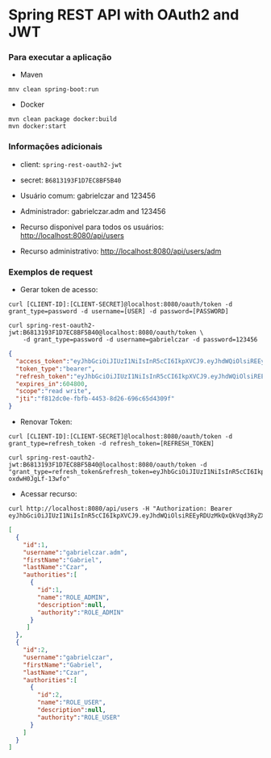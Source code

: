 # Spring REST API with OAuth2 and JWT

### Para executar a aplicação

- Maven

```
mnv clean spring-boot:run
```

- Docker 

```
mvn clean package docker:build
mvn docker:start
```

### Informações adicionais

- client: ```spring-rest-oauth2-jwt```

- secret: ```B6813193F1D7EC8BF5B40```

- Usuário comum: gabrielczar and 123456

- Administrador: gabrielczar.adm and 123456

- Recurso disponivel para todos os usuários: [http://localhost:8080/api/users](http://localhost:8080/api/users)
- Recurso administrativo: [http://localhost:8080/api/users/adm](http://localhost:8080/api/users/adm)

### Exemplos de request

- Gerar token de acesso: 

```http request
curl [CLIENT-ID]:[CLIENT-SECRET]@localhost:8080/oauth/token -d grant_type=password -d username=[USER] -d password=[PASSWORD]

curl spring-rest-oauth2-jwt:B6813193F1D7EC8BF5B40@localhost:8080/oauth/token \
    -d grant_type=password -d username=gabrielczar -d password=123456
```

```json
{
  "access_token":"eyJhbGciOiJIUzI1NiIsInR5cCI6IkpXVCJ9.eyJhdWQiOlsiREEyRDUzMkQxQkVqd3RyZXNvdXJjZWlkIl0sInVzZXJfbmFtZSI6ImdhYnJpZWxjemFyIiwic2NvcGUiOlsicmVhZCIsIndyaXRlIl0sImV4cCI6MTcyNzMwNTQ3OCwiYXV0aG9yaXRpZXMiOlsiUk9MRV9VU0VSIl0sImp0aSI6ImY4MTJkYzBlLWZiZmItNDQ1My04ZDI2LTY5NmM2NWQ0MzA5ZiIsImNsaWVudF9pZCI6InNwcmluZy1yZXN0LW9hdXRoMi1qd3QifQ.ExobK5qYHzSxVpoPUvT8uQwBfZwsefYWsEjsxJopni0",
  "token_type":"bearer",
  "refresh_token":"eyJhbGciOiJIUzI1NiIsInR5cCI6IkpXVCJ9.eyJhdWQiOlsiREEyRDUzMkQxQkVqd3RyZXNvdXJjZWlkIl0sInVzZXJfbmFtZSI6ImdhYnJpZWxjemFyIiwic2NvcGUiOlsicmVhZCIsIndyaXRlIl0sImF0aSI6ImY4MTJkYzBlLWZiZmItNDQ1My04ZDI2LTY5NmM2NWQ0MzA5ZiIsImV4cCI6MTUyOTg5NjQ5MCwiYXV0aG9yaXRpZXMiOlsiUk9MRV9VU0VSIl0sImp0aSI6IjZlNWMyNDRhLTU5NDQtNDNhMy05ZjJlLTkwMWQ1ZDFkNTJjYiIsImNsaWVudF9pZCI6InNwcmluZy1yZXN0LW9hdXRoMi1qd3QifQ.E3w8BWVdtFyw6eBwBokXIXRtE3-oxdwH0JgLf-13wfo",
  "expires_in":604800,
  "scope":"read write",
  "jti":"f812dc0e-fbfb-4453-8d26-696c65d4309f"
}
```

- Renovar Token:
```http request
curl [CLIENT-ID]:[CLIENT-SECRET]@localhost:8080/oauth/token -d grant_type=refresh_token -d refresh_token=[REFRESH_TOKEN]

curl spring-rest-oauth2-jwt:B6813193F1D7EC8BF5B40@localhost:8080/oauth/token -d "grant_type=refresh_token&refresh_token=eyJhbGciOiJIUzI1NiIsInR5cCI6IkpXVCJ9.eyJhdWQiOlsiREEyRDUzMkQxQkVqd3RyZXNvdXJjZWlkIl0sInVzZXJfbmFtZSI6ImdhYnJpZWxjemFyIiwic2NvcGUiOlsicmVhZCIsIndyaXRlIl0sImF0aSI6ImY4MTJkYzBlLWZiZmItNDQ1My04ZDI2LTY5NmM2NWQ0MzA5ZiIsImV4cCI6MTUyOTg5NjQ5MCwiYXV0aG9yaXRpZXMiOlsiUk9MRV9VU0VSIl0sImp0aSI6IjZlNWMyNDRhLTU5NDQtNDNhMy05ZjJlLTkwMWQ1ZDFkNTJjYiIsImNsaWVudF9pZCI6InNwcmluZy1yZXN0LW9hdXRoMi1qd3QifQ.E3w8BWVdtFyw6eBwBokXIXRtE3-oxdwH0JgLf-13wfo" 
```

- Acessar recurso:
```http request
curl http://localhost:8080/api/users -H "Authorization: Bearer eyJhbGciOiJIUzI1NiIsInR5cCI6IkpXVCJ9.eyJhdWQiOlsiREEyRDUzMkQxQkVqd3RyZXNvdXJjZWlkIl0sInVzZXJfbmFtZSI6ImdhYnJpZWxjemFyIiwic2NvcGUiOlsicmVhZCIsIndyaXRlIl0sImV4cCI6MTUyNzI2MjI5MiwiYXV0aG9yaXRpZXMiOlsiUk9MRV9VU0VSIl0sImp0aSI6ImQ5MTI4NmFmLWMwYjEtNDQ1Ni1hOTVkLTcwYjMyYzVmM2E5ZCIsImNsaWVudF9pZCI6IjY2OTdhMTA1MzMxYzkxMTczYTc2MzgxZWJkMjQ5Mjc4In0.wNFb3iXdcXavNCjSSzorWVwFg27n0eebRS1XrT3Ans8"
```

```json
[
  {
    "id":1,
    "username":"gabrielczar.adm",
    "firstName":"Gabriel",
    "lastName":"Czar",
    "authorities":[
      {
        "id":1,
        "name":"ROLE_ADMIN",
        "description":null,
        "authority":"ROLE_ADMIN"
      }
     ]
  },
  {
    "id":2,
    "username":"gabrielczar",
    "firstName":"Gabriel",
    "lastName":"Czar",
    "authorities":[
      {
        "id":2,
        "name":"ROLE_USER",
        "description":null,
        "authority":"ROLE_USER"
      }
    ]
  }
]
```
